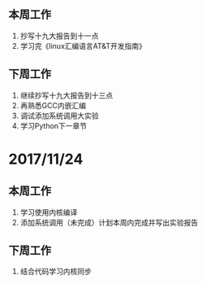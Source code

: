 
## 本周工作
1. 抄写十九大报告到十一点
2. 学习完《linux汇编语言AT&T开发指南》


## 下周工作
1. 继续抄写十九大报告到十三点
2. 再熟悉GCC内嵌汇编
3. 调试添加系统调用大实验
3. 学习Python下一章节

# 2017/11/24
## 本周工作
1. 学习使用内核编译
2. 添加系统调用（未完成）计划本周内完成并写出实验报告
## 下周工作
1. 结合代码学习内核同步
